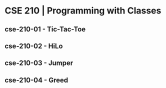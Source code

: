 # CSE 210 | Programming with Classes

## cse-210-01 - Tic-Tac-Toe

## cse-210-02 - HiLo

## cse-210-03 - Jumper

## cse-210-04 - Greed
